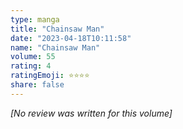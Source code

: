 ```yaml
---
type: manga
title: "Chainsaw Man"
date: "2023-04-18T10:11:58"
name: "Chainsaw Man"
volume: 55
rating: 4
ratingEmoji: ⭐️⭐️⭐️⭐️
share: false
---
```


*[No review was written for this volume]*
